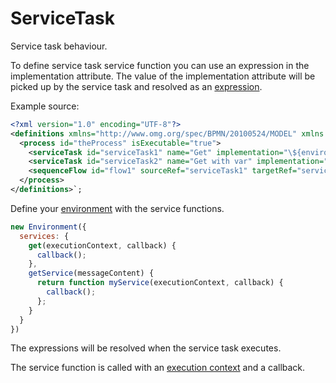 ServiceTask
===========

Service task behaviour.

To define service task service function you can use an expression in the implementation attribute. The value of the implementation attribute will be picked up by the service task and resolved as an [expression](/docs/Expression.md).

Example source:
```xml
<?xml version="1.0" encoding="UTF-8"?>
<definitions xmlns="http://www.omg.org/spec/BPMN/20100524/MODEL" xmlns:xsi="http://www.w3.org/2001/XMLSchema-instance">
  <process id="theProcess" isExecutable="true">
    <serviceTask id="serviceTask1" name="Get" implementation="\${environment.services.get}" />
    <serviceTask id="serviceTask2" name="Get with var" implementation="\${environment.services.getService(content)}" />
    <sequenceFlow id="flow1" sourceRef="serviceTask1" targetRef="serviceTask2" />
  </process>
</definitions>`;
```

Define your [environment](/docs/Environment.md) with the service functions.

```js
new Environment({
  services: {
    get(executionContext, callback) {
      callback();
    },
    getService(messageContent) {
      return function myService(executionContext, callback) {
        callback();
      };
    }
  }
})
```

The expressions will be resolved when the service task executes.

The service function is called with an [execution context](/docs/ExecutionScope.md) and a callback.
